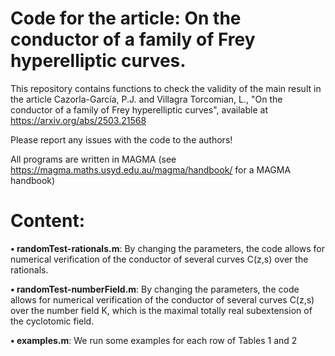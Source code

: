 # Code for the article: On the conductor of a family of Frey hyperelliptic curves.


This repository contains functions to check the validity of the main result in the article
Cazorla-García, P.J. and Villagra Torcomian, L., "On the conductor of a family of Frey hyperelliptic curves", available at https://arxiv.org/abs/2503.21568

Please report any issues with the code to the authors!

All programs are written in MAGMA (see https://magma.maths.usyd.edu.au/magma/handbook/ for a MAGMA
handbook)

# Content:

**• randomTest-rationals.m**: By changing the parameters, the code allows for numerical verification
                             of the conductor of several curves C(z,s) over the rationals.
    
**• randomTest-numberField.m**: By changing the parameters, the code allows for numerical verification
                             of the conductor of several curves C(z,s) over the number field K, which
                             is the maximal totally real subextension of the cyclotomic field.

**• examples.m**: We run some examples for each row of Tables 1 and 2


